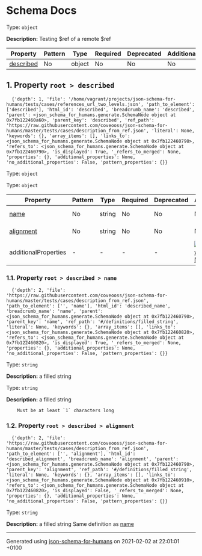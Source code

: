 

# Schema Docs

Type: `object`

**Description:** Testing $ref of a remote $ref

| Property | Pattern | Type | Required | Deprecated | Additional | Description |
| -------- | ------- | ---- | -------- | ---------- | ---------- | ----------- |
| [described](#described)|No|object|No|No| No|-|

##  <a name="described"></a>1.  Property `root > described`

      {'depth': 1, 'file': '/home/vagrant/projects/json-schema-for-humans/tests/cases/references_url_two_levels.json', 'path_to_element': ['described'], 'html_id': 'described', 'breadcrumb_name': 'described', 'parent': <json_schema_for_humans.generate.SchemaNode object at 0x7fb122460a60>, 'parent_key': 'described', 'ref_path': 'https://raw.githubusercontent.com/coveooss/json-schema-for-humans/master/tests/cases/description_from_ref.json', 'literal': None, 'keywords': {}, 'array_items': [], 'links_to': <json_schema_for_humans.generate.SchemaNode object at 0x7fb122460790>, 'refers_to': <json_schema_for_humans.generate.SchemaNode object at 0x7fb122460790>, 'is_displayed': True, '_refers_to_merged': None, 'properties': {}, 'additional_properties': None, 'no_additional_properties': False, 'pattern_properties': {}}

Type: `object`

Type: `object`

| Property | Pattern | Type | Required | Deprecated | Additional | Description |
| -------- | ------- | ---- | -------- | ---------- | ---------- | ----------- |
| [name](#described_name)|No|string|No|No| No|a filled string|
| [alignment](#described_alignment)|No|string|No|No| No|a filled string|
| additionalProperties | - | - | - | - |  [![made-with-Markdown](https://img.shields.io/badge/Not%20allowed-red)](# "Additional Properties not allowed.") | - |

###  <a name="described_name"></a>1.1.  Property `root > described > name`

      {'depth': 2, 'file': 'https://raw.githubusercontent.com/coveooss/json-schema-for-humans/master/tests/cases/description_from_ref.json', 'path_to_element': ['', 'name'], 'html_id': 'described_name', 'breadcrumb_name': 'name', 'parent': <json_schema_for_humans.generate.SchemaNode object at 0x7fb122460790>, 'parent_key': 'name', 'ref_path': '#/definitions/filled_string', 'literal': None, 'keywords': {}, 'array_items': [], 'links_to': <json_schema_for_humans.generate.SchemaNode object at 0x7fb122460820>, 'refers_to': <json_schema_for_humans.generate.SchemaNode object at 0x7fb122460820>, 'is_displayed': True, '_refers_to_merged': None, 'properties': {}, 'additional_properties': None, 'no_additional_properties': False, 'pattern_properties': {}}

Type: `string`

**Description:** a filled string

Type: `string`

**Description:** a filled string

        Must be at least `1` characters long

###  <a name="described_alignment"></a>1.2.  Property `root > described > alignment`

      {'depth': 2, 'file': 'https://raw.githubusercontent.com/coveooss/json-schema-for-humans/master/tests/cases/description_from_ref.json', 'path_to_element': ['', 'alignment'], 'html_id': 'described_alignment', 'breadcrumb_name': 'alignment', 'parent': <json_schema_for_humans.generate.SchemaNode object at 0x7fb122460790>, 'parent_key': 'alignment', 'ref_path': '#/definitions/filled_string', 'literal': None, 'keywords': {}, 'array_items': [], 'links_to': <json_schema_for_humans.generate.SchemaNode object at 0x7fb122460910>, 'refers_to': <json_schema_for_humans.generate.SchemaNode object at 0x7fb122460820>, 'is_displayed': False, '_refers_to_merged': None, 'properties': {}, 'additional_properties': None, 'no_additional_properties': False, 'pattern_properties': {}}

Type: `string`

**Description:** a filled string
    Same definition as [name](#described_name)

----------------------------------------------------------------------------------------------------------------------------
Generated using [json-schema-for-humans](https://github.com/coveooss/json-schema-for-humans) on 2021-02-02 at 22:01:01 +0100